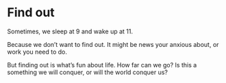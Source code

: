 # Find out


Sometimes, we sleep at 9 and wake up at 11.

Because we don’t want to find out. It might be news your anxious about, or
work you need to do.

But finding out is what’s fun about life. How far can we go? Is this a
something we will conquer, or will the world conquer us?

